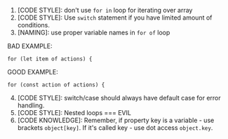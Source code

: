1. [CODE STYLE]: don't use `for in` loop for iterating over array
2. [CODE STYLE]: Use `switch` statement if you have limited amount of conditions.
3. [NAMING]: use proper variable names in `for of` loop

BAD EXAMPLE:
```
for (let item of actions) {

```

GOOD EXAMPLE:
```
for (const action of actions) {
```
4. [CODE STYLE]: switch/case should always have default case for error handling.
5. [CODE STYLE]: Nested loops === EVIL
6. [CODE KNOWLEDGE]: Remember, if property key is a variable - use brackets `object[key]`. If it's called key - use dot access `object.key`.

